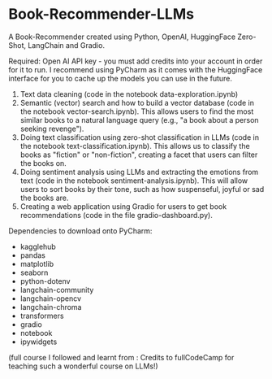 # Book-Recommender-LLMs
A Book-Recommender created using Python, OpenAI, HuggingFace Zero-Shot, LangChain and Gradio. 

Required: Open AI API key - you must add credits into your account in order for it to run.
I recommend using PyCharm as it comes with the HuggingFace interface for you to cache up the models you can use in the future.

1. Text data cleaning (code in the notebook data-exploration.ipynb)
2. Semantic (vector) search and how to build a vector database (code in the notebook vector-search.ipynb). This allows users to find the most similar books to a natural language query (e.g., "a book about a person seeking revenge").
3. Doing text classification using zero-shot classification in LLMs (code in the notebook text-classification.ipynb). This allows us to classify the books as "fiction" or "non-fiction", creating a facet that users can filter the books on.
4. Doing sentiment analysis using LLMs and extracting the emotions from text (code in the notebook sentiment-analysis.ipynb). This will allow users to sort books by their tone, such as how suspenseful, joyful or sad the books are.
5. Creating a web application using Gradio for users to get book recommendations (code in the file gradio-dashboard.py).

Dependencies to download onto PyCharm: 

- kagglehub
- pandas
- matplotlib
- seaborn
- python-dotenv
- langchain-community
- langchain-opencv
- langchain-chroma
- transformers
- gradio
- notebook
- ipywidgets

(full course I followed and learnt from : Credits to fullCodeCamp for teaching such a wonderful course on LLMs!)

